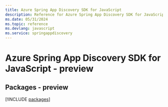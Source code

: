 ```yaml
---
title: Azure Spring App Discovery SDK for JavaScript
description: Reference for Azure Spring App Discovery SDK for JavaScript
ms.date: 05/31/2024
ms.topic: reference
ms.devlang: javascript
ms.service: springappdiscovery
---
```

# Azure Spring App Discovery SDK for JavaScript - preview
## Packages - preview
[!INCLUDE [packages](spring-app-discovery-index.md)]